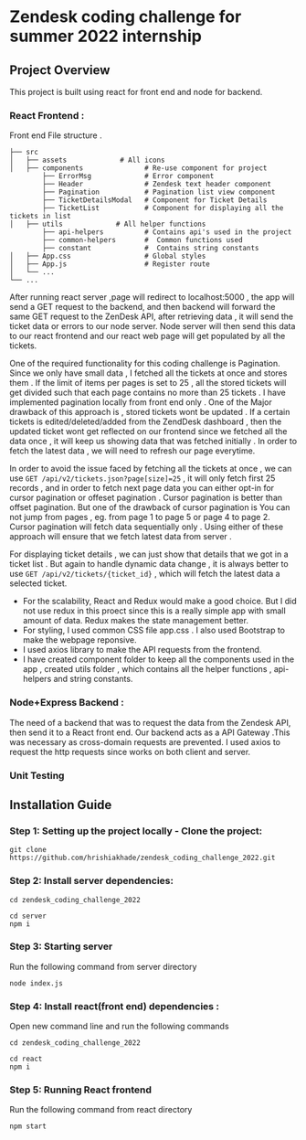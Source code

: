 # Zendesk coding challenge for summer 2022 internship

## Project Overview
This project is built using react for front end and node for backend.

### React Frontend :
 Front end File structure
.

    ├── src                    
    │   ├── assets             # All icons 
    │   ├── components               # Re-use component for project
            ├── ErrorMsg             # Error component
            ├── Header               # Zendesk text header component
            ├── Pagination           # Pagination list view component
            ├── TicketDetailsModal   # Component for Ticket Details
            ├── TicketList           # Component for displaying all the tickets in list
    │   ├── utils             # All helper functions
            ├── api-helpers          # Contains api's used in the project
            ├── common-helpers       #  Common functions used
            ├── constant             #  Contains string constants
    │   ├── App.css                  # Global styles
    │   ├── App.js                   # Register route
    │   └── ...                 
    └── ...

After running react server ,page will redirect to localhost:5000 , the app will send a GET request to the backend, and then backend will forward the same GET request to the ZenDesk API, after retrieving data , it will send the ticket data or errors to our node server. Node server will then send this data to our react frontend and our react web page will get populated by all the tickets. 

One of the required functionality for this coding challenge is Pagination. Since we only have small data , I fetched all the tickets at once and stores them . If the limit of items per pages is set to 25 , all the stored tickets will get divided such that each page contains no more than 25 tickets . I have implemented pagination locally from front end only .  One of the Major drawback of this approach is , stored tickets wont be updated . If a certain tickets is edited/deleted/added from the ZendDesk dashboard , then the updated ticket wont get reflected on our frontend since we fetched all the data once , it will keep us showing data that was fetched initially . In order to fetch the latest data , we will need to refresh our page everytime.

In order to avoid the issue faced by fetching all the tickets at once , we can use ``` GET /api/v2/tickets.json?page[size]=25 ``` , it will only fetch first 25 records , and in order to fetch next page data you can either opt-in for cursor pagination or offeset pagination . Cursor pagination is better than offset pagination. But one of the drawback of cursor pagination is You can not jump from pages , eg. from page 1 to page 5 or page 4 to page 2. Cursor pagination will fetch data sequentially only . Using either of these approach will ensure that we fetch latest data from server . 

For displaying ticket details , we can just show that details that we got in a ticket list . But again to handle dynamic data change , it is always better to use ``` GET /api/v2/tickets/{ticket_id} ``` , which will fetch the latest data a selected ticket.


- For the scalability, React and Redux would make a good choice. But I did not use redux in this proect since this is a really simple app with small amount of data. Redux makes the state management better. 
- For styling, I used common CSS file app.css . I also used Bootstrap to make the webpage reponsive.
- I used axios library to make the API requests from the frontend.
- I have created component folder to keep all the components used in the app , created utils folder , which contains all the helper functions , api-helpers and string constants.

### Node+Express Backend :

The need of a backend that was to request the data from the Zendesk API, then send it to a React front end. Our backend acts as a API Gateway .This was necessary as cross-domain requests are prevented. I used axios to request the http requests since works on both client and server.


### Unit Testing

## Installation Guide

### Step 1: Setting up the project locally - Clone the project:

```
git clone  https://github.com/hrishiakhade/zendesk_coding_challenge_2022.git
```

### Step 2: Install server dependencies:
```
cd zendesk_coding_challenge_2022
```
```
cd server
npm i
```

### Step 3: Starting server
Run the following command from server directory
```
node index.js
```
### Step 4: Install react(front end) dependencies :
Open new command line and run the following commands
```
cd zendesk_coding_challenge_2022
```
```
cd react
npm i
```
### Step 5: Running React frontend
Run the following command from react directory
```
npm start
```
